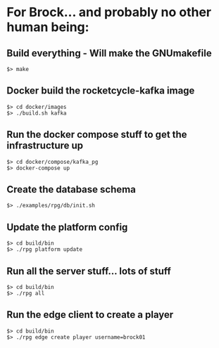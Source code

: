 # For Brock... and probably no other human being:

## Build everything - Will make the GNUmakefile
```
$> make
```

## Docker build the rocketcycle-kafka image
```
$> cd docker/images
$> ./build.sh kafka
```

## Run the docker compose stuff to get the infrastructure up
```
$> cd docker/compose/kafka_pg
$> docker-compose up
```

## Create the database schema
```
$> ./examples/rpg/db/init.sh
```

## Update the platform config
```
$> cd build/bin
$> ./rpg platform update
```

## Run all the server stuff... lots of stuff
```
$> cd build/bin
$> ./rpg all
```

## Run the edge client to create a player
```
$> cd build/bin
$> ./rpg edge create player username=brock01
```
